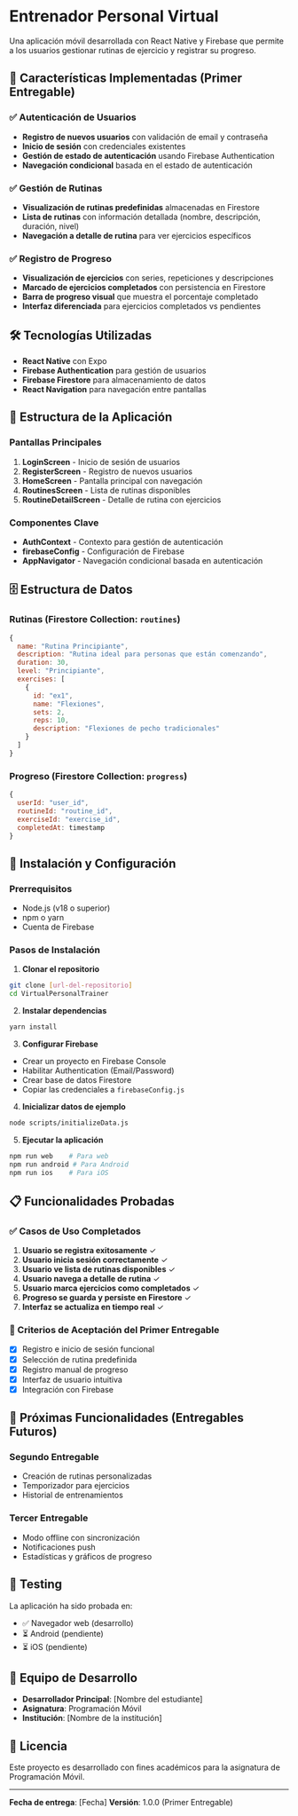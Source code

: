 # Entrenador Personal Virtual

Una aplicación móvil desarrollada con React Native y Firebase que permite a los usuarios gestionar rutinas de ejercicio y registrar su progreso.

## 🚀 Características Implementadas (Primer Entregable)

### ✅ Autenticación de Usuarios
- **Registro de nuevos usuarios** con validación de email y contraseña
- **Inicio de sesión** con credenciales existentes
- **Gestión de estado de autenticación** usando Firebase Authentication
- **Navegación condicional** basada en el estado de autenticación

### ✅ Gestión de Rutinas
- **Visualización de rutinas predefinidas** almacenadas en Firestore
- **Lista de rutinas** con información detallada (nombre, descripción, duración, nivel)
- **Navegación a detalle de rutina** para ver ejercicios específicos

### ✅ Registro de Progreso
- **Visualización de ejercicios** con series, repeticiones y descripciones
- **Marcado de ejercicios completados** con persistencia en Firestore
- **Barra de progreso visual** que muestra el porcentaje completado
- **Interfaz diferenciada** para ejercicios completados vs pendientes

## 🛠️ Tecnologías Utilizadas

- **React Native** con Expo
- **Firebase Authentication** para gestión de usuarios
- **Firebase Firestore** para almacenamiento de datos
- **React Navigation** para navegación entre pantallas

## 📱 Estructura de la Aplicación

### Pantallas Principales
1. **LoginScreen** - Inicio de sesión de usuarios
2. **RegisterScreen** - Registro de nuevos usuarios
3. **HomeScreen** - Pantalla principal con navegación
4. **RoutinesScreen** - Lista de rutinas disponibles
5. **RoutineDetailScreen** - Detalle de rutina con ejercicios

### Componentes Clave
- **AuthContext** - Contexto para gestión de autenticación
- **firebaseConfig** - Configuración de Firebase
- **AppNavigator** - Navegación condicional basada en autenticación

## 🗄️ Estructura de Datos

### Rutinas (Firestore Collection: `routines`)
```javascript
{
  name: "Rutina Principiante",
  description: "Rutina ideal para personas que están comenzando",
  duration: 30,
  level: "Principiante",
  exercises: [
    {
      id: "ex1",
      name: "Flexiones",
      sets: 2,
      reps: 10,
      description: "Flexiones de pecho tradicionales"
    }
  ]
}
```

### Progreso (Firestore Collection: `progress`)
```javascript
{
  userId: "user_id",
  routineId: "routine_id", 
  exerciseId: "exercise_id",
  completedAt: timestamp
}
```

## 🚀 Instalación y Configuración

### Prerrequisitos
- Node.js (v18 o superior)
- npm o yarn
- Cuenta de Firebase

### Pasos de Instalación

1. **Clonar el repositorio**
```bash
git clone [url-del-repositorio]
cd VirtualPersonalTrainer
```

2. **Instalar dependencias**
```bash
yarn install
```

3. **Configurar Firebase**
- Crear un proyecto en Firebase Console
- Habilitar Authentication (Email/Password)
- Crear base de datos Firestore
- Copiar las credenciales a `firebaseConfig.js`

4. **Inicializar datos de ejemplo**
```bash
node scripts/initializeData.js
```

5. **Ejecutar la aplicación**
```bash
npm run web    # Para web
npm run android # Para Android
npm run ios    # Para iOS
```

## 📋 Funcionalidades Probadas

### ✅ Casos de Uso Completados
1. **Usuario se registra exitosamente** ✓
2. **Usuario inicia sesión correctamente** ✓
3. **Usuario ve lista de rutinas disponibles** ✓
4. **Usuario navega a detalle de rutina** ✓
5. **Usuario marca ejercicios como completados** ✓
6. **Progreso se guarda y persiste en Firestore** ✓
7. **Interfaz se actualiza en tiempo real** ✓

### 🎯 Criterios de Aceptación del Primer Entregable
- [x] Registro e inicio de sesión funcional
- [x] Selección de rutina predefinida
- [x] Registro manual de progreso
- [x] Interfaz de usuario intuitiva
- [x] Integración con Firebase

## 🔄 Próximas Funcionalidades (Entregables Futuros)

### Segundo Entregable
- Creación de rutinas personalizadas
- Temporizador para ejercicios
- Historial de entrenamientos

### Tercer Entregable
- Modo offline con sincronización
- Notificaciones push
- Estadísticas y gráficos de progreso

## 🧪 Testing

La aplicación ha sido probada en:
- ✅ Navegador web (desarrollo)
- ⏳ Android (pendiente)
- ⏳ iOS (pendiente)

## 👥 Equipo de Desarrollo

- **Desarrollador Principal**: [Nombre del estudiante]
- **Asignatura**: Programación Móvil
- **Institución**: [Nombre de la institución]

## 📄 Licencia

Este proyecto es desarrollado con fines académicos para la asignatura de Programación Móvil.

---

**Fecha de entrega**: [Fecha]
**Versión**: 1.0.0 (Primer Entregable)
